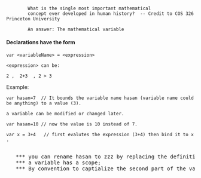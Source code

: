 #### 


            What is the single most important mathematical
            concept ever developed in human history?  -- Credit to COS 326 Princeton University

            An answer: The mathematical variable
            
            
 #### Declarations have the form
         
    var <variableName> = <expression>
    
    <expression> can be:
    
    2 ,  2+3  , 2 > 3

   Example:
    
    var hasan=7  // It bounds the variable name hasan (variable name could be anything) to a value (3).
    
    a variable can be modified or changed later.
    
    var hasan=10 // now the value is 10 instead of 7.
    
    var x = 3+4   // first evalutes the expression (3+4) then bind it to x .
    
    
    
    
   <pre> 
   *** you can rename hasan to zzz by replacing the definition and all its uses with the new name.
   *** a variable has a scope;
   *** By convention to captialize the second part of the variable name. e.g  var myLastname="xxxxx"
   
   </pre>  
    
    
            
            
